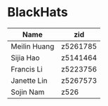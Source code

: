 # BlackHats
|Name|zid|
|---|---|
|Meilin Huang|z5261785|
|Sijia Hao|z5141464|
|Francis Li|z5223756|
|Janette Lin|z5267573|
|Sojin Nam|z526|
